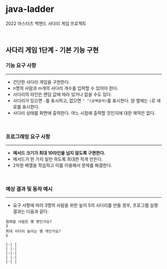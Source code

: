 # java-ladder
2022 마스터즈 백엔드 사다리 게임 프로젝트

<br>

## 사다리 게임 1단계 - 기본 기능 구현

### 기능 요구 사항

---

- 간단한 사다리 게임을 구현한다.
- n명의 사람과 m개의 사다리 개수를 입력할 수 있어야 한다.
- 사다리의 라인은 랜덤 값에 따라 있거나 없을 수도 있다.
- 사다리가 있으면 ``-``를 표시하고, 없으면 ``" "(공백문자)``를 표시한다. 양 옆에는 ``|``로 세로를 표시한다.
- 사다리 상태를 화면에 출력한다. 어느 시점에 출력할 것인지에 대한 제약은 없다.

<br>

### 프로그래밍 요구 사항

---

- **메서드 크기가 최대 10라인을 넘지 않도록 구현한다.**
- 메서드가 한 가지 일만 하도록 최대한 작게 만든다.
- 2차원 배열을 학습하고 이를 이용해서 문제를 해결한다.

<br>

### 예상 결과 및 동작 예시

---

- 요구 사항에 따라 3명의 사람을 위한 높이 5의 사다리를 만들 경우, 프로그램 실행 결과는 다음과 같다.

````
참여할 사람은 몇 명인가요?
3
최대 사다리 높이는 몇 개인가요?
5

|-| |
| |-|
|-|-|
| |-|
|-| |
````

